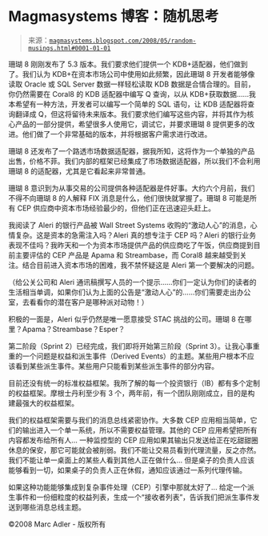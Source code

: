 <!--yml

分类：未分类

date: 2024-05-18 05:02:40

-->

# Magmasystems 博客：随机思考

> 来源：[`magmasystems.blogspot.com/2008/05/random-musings.html#0001-01-01`](http://magmasystems.blogspot.com/2008/05/random-musings.html#0001-01-01)

珊瑚 8 刚刚发布了 5.3 版本。我们要求他们提供一个 KDB+适配器，他们做到了。我们认为 KDB+在资本市场公司中使用如此频繁，因此珊瑚 8 开发者能够像读取 Oracle 或 SQL Server 数据一样轻松读取 KDB 数据是合情合理的。目前，你仍然需要在 Coral8 的 KDB 适配器中编写 Q 查询，以从 KDB+获取数据……我本希望有一种方法，开发者可以编写一个简单的 SQL 语句，让 KDB 适配器将查询翻译成 Q，但这将留待未来版本。我们要求他们编写这些内容，并将其作为核心产品的一部分提供，希望很多人使用它，调试它，并要求珊瑚 8 提供更多的改进。他们做了一个非常基础的版本，并将根据客户需求进行改进。

珊瑚 8 还发布了一个路透市场数据适配器，据我所知，这将作为一个单独的产品出售，价格不菲。我们内部的框架已经集成了市场数据适配器，所以我们不会利用珊瑚 8 的适配器，尤其是它看起来非常普通。

珊瑚 8 意识到为从事交易的公司提供各种适配器是件好事。大约六个月前，我们不得不向珊瑚 8 的人解释 FIX 消息是什么，他们很快就掌握了。珊瑚 8 可能是所有 CEP 供应商中资本市场经验最少的，但他们正在迅速迎头赶上。

我阅读了 Aleri 的银行产品被 Wall Street Systems 收购的“激动人心”的消息，心情复杂。这是资本的急需注入吗？Aleri 真的想专注于 CEP 吗？Aleri 的银行业务表现不佳吗？我昨天和一个为资本市场提供产品的供应商吃了午饭，供应商提到目前主要评估的 CEP 产品是 Apama 和 Streambase，而 Coral8 越来越受到关注。结合目前进入资本市场的困难，我不禁怀疑这是 Aleri 第一个要解决的问题。

（给公关公司和 Aleri 通讯稿撰写人员的一个提示……你们一定认为你们的读者的生活相当单调，如果你们认为上面的公告是“激动人心”的……你们需要走出办公室，去看看你的潜在客户是哪种派对动物！）

积极的一面是，Aleri 似乎仍然是唯一愿意接受 STAC 挑战的公司。珊瑚 8 在哪里？Apama？Streambase？Esper？

第二阶段（Sprint 2）已经完成，我们即将开始第三阶段（Sprint 3）。让我心事重重的一个问题是权益和派生事件（Derived Events）的主题。某些用户根本不应该看到某些派生事件。某些用户只能看到某些派生事件的部分内容。

目前还没有统一的标准权益框架。我所了解的每一个投资银行（IB）都有多个定制的权益框架。摩根士丹利至少有 3 个，两年前，有一个团队刚刚成立，目的是构建最强大的权益框架。

我们的权益框架需要与我们的消息总线紧密协作。大多数 CEP 应用相当简单，它们的输出进入一个单一系统，所以不需要权益管理。其他的 CEP 应用希望把所有内容都发布给所有人... 一种监控型的 CEP 应用如果其输出只发送给正在吃甜甜圈休息的保安，那它可能就会被削弱。我们不能让交易员看到代理流量，反之亦然。我们不能让单一桌面上的某些人看到其他人正在做什么... 但是桌子的负责人应该能够看到一切，如果桌子的负责人正在休假，通知应该通过一系列代理传输。

如果这种功能能够集成到复杂事件处理（CEP）引擎中那就太好了... 给定一个派生事件和一份细粒度的权益列表，生成一个“接收者列表”，告诉我们把派生事件发送到哪些消息总线主题。

©2008 Marc Adler - 版权所有
